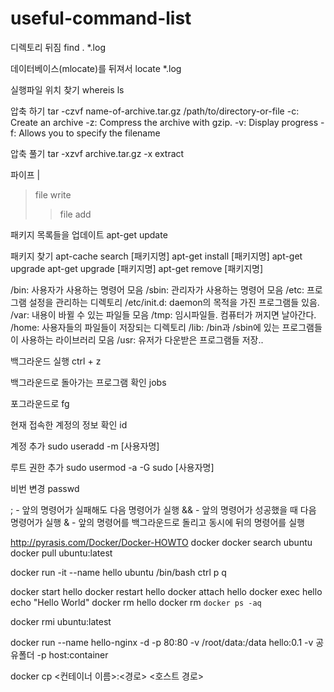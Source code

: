 # useful-command-list



디렉토리 뒤짐
find . *.log

데이터베이스(mlocate)를 뒤져서
locate *.log

실행파일 위치 찾기
whereis ls

압축 하기
tar -czvf name-of-archive.tar.gz /path/to/directory-or-file
-c: Create an archive
-z: Compress the archive with gzip.
-v: Display progress 
-f: Allows you to specify the filename

압축 풀기
tar -xzvf archive.tar.gz
-x extract

파이프
|
> file write
>> file add

패키지 목록들을 업데이트
apt-get update

패키지 찾기
apt-cache search [패키지명]
apt-get install [패키지명]
apt-get upgrade
apt-get upgrade [패키지명]
apt-get remove [패키지명]


/bin: 사용자가 사용하는 명령어 모음
/sbin: 관리자가 사용하는 명령어 모음
/etc: 프로그램 설정을 관리하는 디렉토리
/etc/init.d: daemon의 목적을 가진 프로그램들 있음.
/var: 내용이 바뀔 수 있는 파일들 모음
/tmp: 임시파일들. 컴퓨터가 꺼지면 날아간다.
/home: 사용자들의 파일들이 저장되는 디렉토리
/lib: /bin과 /sbin에 있는 프로그램들이 사용하는 라이브러리 모음
/usr: 유저가 다운받은 프로그램들 저장..

백그라운드 실행
ctrl + z

백그라운드로 돌아가는 프로그램 확인
jobs

포그라운드로
fg


현재 접속한 계정의 정보 확인
id

계정 추가
sudo useradd -m [사용자명]

루트 권한 추가
sudo usermod -a -G sudo [사용자명]

비번 변경
passwd 

; - 앞의 명령어가 실패해도 다음 명령어가 실행
&& - 앞의 명령어가 성공했을 때 다음 명령어가 실행
& - 앞의 명령어를 백그라운드로 돌리고 동시에 뒤의 명령어를 실행


http://pyrasis.com/Docker/Docker-HOWTO
docker
docker search ubuntu
docker pull ubuntu:latest

docker run -it --name hello ubuntu /bin/bash
ctrl p q

docker start hello
docker restart hello
docker attach hello
docker exec hello echo "Hello World"
docker rm hello
docker rm `docker ps -aq`

docker rmi ubuntu:latest


docker run --name hello-nginx -d -p 80:80 -v /root/data:/data hello:0.1
-v 공유폴더
-p host:container

docker cp <컨테이너 이름>:<경로> <호스트 경로>


